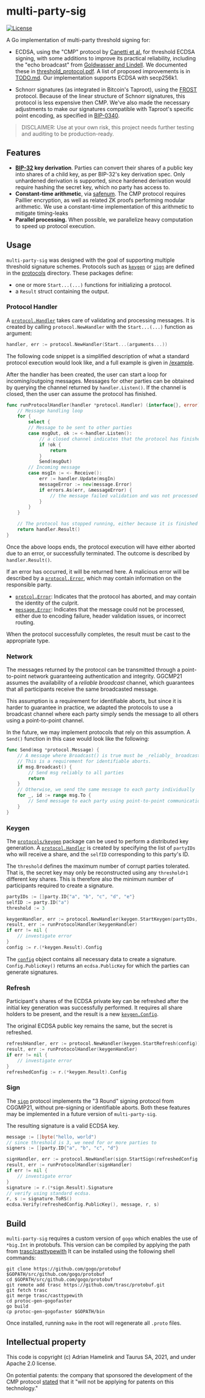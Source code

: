 # multi-party-sig

[![License](https://img.shields.io/badge/License-Apache%202.0-blue.svg)](https://opensource.org/licenses/Apache-2.0)

A Go implementation of multi-party threshold signing for: 

* ECDSA, using the "CMP" protocol by [Canetti et al.](https://eprint.iacr.org/2021/060) for threshold ECDSA signing, with some additions to improve its practical reliability, including the "echo broadcast" from [Goldwasser and Lindell](https://doi.org/10.1007/s00145-005-0319-z). We documented these in [threshold_protocol.pdf](threshold_protocol.pdf). A list of proposed improvements is in [TODO.md](TODO.md). Our implementation supports ECDSA with secp256k1.

* Schnorr signatures (as integrated in Bitcoin's Taproot), using the
[FROST](https://eprint.iacr.org/2020/852.pdf) protocol. Because of the linear structure
of Schnorr signatures, this protocol is less expensive then CMP. We've also
made the necessary adjustments to make our signatures compatible with
Taproot's specific point encoding, as specified in [BIP-0340](https://github.com/bitcoin/bips/blob/master/bip-0340.mediawiki).

> DISCLAIMER: Use at your own risk, this project needs further testing and auditing to be production-ready.

## Features

- **[BIP-32](https://github.com/bitcoin/bips/blob/master/bip-0032.mediawiki) key derivation**.
    Parties can convert their shares of a public key into shares of a child key,
    as per BIP-32's key derivation spec. Only unhardened derivation is supported,
    since hardened derivation would require hashing the secret key, which no party
    has access to.
- **Constant-time arithmetic**, via [safenum](https://github.com/cronokirby/safenum).
    The CMP protocol requires Paillier encryption, as well as related ZK proofs
    performing modular arithmetic. We use a constant-time implementation of this
    arithmetic to mitigate timing-leaks
- **Parallel processing.** When possible, we parallelize heavy computation to speed
  up protocol execution.

## Usage

`multi-party-sig` was designed with the goal of supporting multiple threshold signature schemes.
Protocols such as [`keygen`](protocols/cmp/keygen) or [`sign`](protocols/cmp/sign) are defined in the [protocols](/protocols) directory.
These packages define:

- one or more `Start...(...)` functions for initializing a protocol.
- a `Result` struct containing the output.

### Protocol Handler

A [`protocol.Handler`](pkg/protocol/handler.go) takes care of validating and processing messages.
It is created by calling `protocol.NewHandler` with the `Start...(...)` function as argument:

```go
handler, err := protocol.NewHandler(Start...(arguments...))
```

The following code snippet is a simplified description of what a standard protocol execution would look like,
and a full example is given in [/example](/example).

After the handler has been created, the user can start a loop for incoming/outgoing messages.
Messages for other parties can be obtained by querying the channel returned by `handler.Listen()`.
If the channel is closed, then the user can assume the protocol has finished.

```go
func runProtocolHandler(handler *protocol.Handler) (interface{}, error) {
    // Message handling loop
    for {
        select {
        // Message to be sent to other parties
        case msgOut, ok := <-handler.Listen():
            // a closed channel indicates that the protocol has finished executing
            if !ok {
                return
            }
            Send(msgOut)
        // Incoming message
        case msgIn := <- Receive():
            err := handler.Update(msgIn)
            messageError := new(message.Error)
            if errors.As(err, &messageError) {
                // the message failed validation and was not processed
            }
        }
    }

    // The protocol has stopped running, either because it is finished or it failed due to an error.
    return handler.Result()
}
```

Once the above loops ends, the protocol execution will have either aborted due to an error, or successfully terminated.
The outcome is described by `handler.Result()`.

If an error has occurred, it will be returned here.
A malicious error will be described by a [`protocol.Error`](pkg/protocol/error.go), which may contain information on the responsible party.

- [`protcol.Error`](/pkg/protocol/error.go): Indicates that the protocol has aborted, and may contain the identity of the culprit.
- [`message.Error`](/pkg/message/error.go): Indicates that the message could not be processed, either due to encoding failure, header validation issues, or incorrect routing.

When the protocol successfully completes, the result must be cast to the appropriate type.

### Network

The messages returned by the protocol can be transmitted through a point-to-point network guaranteeing authentication and integrity.
GGCMP21 assumes the availability of a _reliable broadcast_ channel, which guarantees that all participants receive the same broadcasted message.

This assumption is a requirement for identifiable aborts, but since it is harder to guarantee in practice,
we adapted the protocols to use a broadcast channel where each party simply sends the message to all others using a point-to-point channel.

In the future, we may implement protocols that rely on this assumption.
A `Send()` function in this case would look like the following:

```go
func Send(msg *protocol.Message) {
    // A message where Broadcast() is true must be _reliably_ broadcast to all parties.
    // This is a requirement for identifiable aborts.
    if msg.Broadcast() {
        // Send msg reliably to all parties
        return
    }
    // Otherwise, we send the same message to each party individually
    for _, id := range msg.To {
        // Send message to each party using point-to-point communication
    }
}
```

### Keygen

The [`protocols/keygen`](protocols/cmp/keygen) package can be used to perform a distributed key generation.
A [`protocol.Handler`](pkg/protocol/handler.go) is created by specifying the list of `partyIDs` who will receive a share,
and the `selfID` corresponding to this party's ID.

The `threshold` defines the maximum number of corrupt parties tolerated.
That is, the secret key may only be reconstructed using any `threshold+1` different key shares.
This is therefore also the minimum number of participants required to create a signature.

```go
partyIDs := []party.ID{"a", "b", "c", "d", "e"}
selfID := party.ID("a")
threshold := 3

keygenHandler, err := protocol.NewHandler(keygen.StartKeygen(partyIDs, threshold, selfID))
result, err := runProtocolHandler(keygenHandler)
if err != nil {
    // investigate error
}
config := r.(*keygen.Result).Config
```

The [`config`](/protocols/cmp/keygen/config.proto) object contains all necessary data to create a signature.
`Config.PublicKey()` returns an `ecdsa.PublicKey` for which the parties can generate signatures.

### Refresh

Participant's shares of the ECDSA private key can be refreshed after the initial key generation was successfully performed.
It requires all share holders to be present, and the result is a new [`keygen.Config`](/protocols/cmp/keygen/config.go).

The original ECDSA public key remains the same, but the secret is refreshed.

```go
refreshHandler, err := protocol.NewHandler(keygen.StartRefresh(config))
result, err := runProtocolHandler(keygenHandler)
if err != nil {
    // investigate error
}
refreshedConfig := r.(*keygen.Result).Config
```

### Sign

The [`sign`](/protocols/cmp/sign) protocol implements the "3 Round" signing protocol from CGGMP21, without pre-signing or identifiable aborts.
Both these features may be implemented in a future version of `multi-party-sig`.

The resulting signature is a valid ECDSA key.

```go
message := []byte("hello, world")
// since threshold is 3, we need for or more parties to
signers := []party.ID{"a", "b", "c", "d"}

signHandler, err := protocol.NewHandler(sign.StartSign(refreshedConfig, signers, message))
result, err := runProtocolHandler(signHandler)
if err != nil {
    // investigate error
}
signature := r.(*sign.Result).Signature
// verify using standard ecdsa.
r, s := signature.ToRS()
ecdsa.Verify(refreshedConfig.PublicKey(), message, r, s)
```

## Build

`multi-party-sig` requires a custom version of `gogo` which enables the use of `*big.Int` in protobufs.
This version can be compiled by applying the path from [trasc/casttypewith](https://github.com/trasc/protobuf)
It can be installed using the following shell commands:

```shell
git clone https://github.com/gogo/protobuf $GOPATH/src/github.com/gogo/protobuf
cd $GOPATH/src/github.com/gogo/protobuf
git remote add trasc https://github.com/trasc/protobuf.git
git fetch trasc
git merge trasc/casttypewith
cd protoc-gen-gogofaster
go build
cp protoc-gen-gogofaster $GOPATH/bin
```

Once installed, running `make` in the root will regenerate all `.proto` files.

## Intellectual property

This code is copyright (c) Adrian Hamelink and Taurus SA, 2021, and under Apache 2.0 license.

On potential patents: the company that sponsored the development of the CMP
protocol [stated](https://apnews.com/press-release/pr-newswire/26aab91e254bc254d331ceafc20b9859)
that it "will not be applying for patents on this technology."
